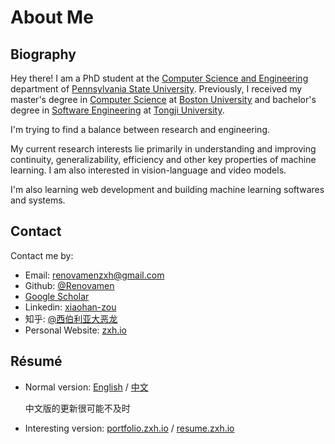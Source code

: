 # About Me

## Biography

Hey there! I am a PhD student at the [Computer Science and Engineering](https://www.eecs.psu.edu/) department of [Pennsylvania State University](https://www.psu.edu/). Previously, I received my master's degree in [Computer Science](https://www.bu.edu/cs/) at [Boston University](https://www.bu.edu/) and bachelor's degree in [Software Engineering](http://sse.tongji.edu.cn/) at [Tongji University](https://www.tongji.edu.cn/).

I'm trying to find a balance between research and engineering.

My current research interests lie primarily in understanding and improving continuity, generalizability, efficiency and other key properties of machine learning. I am also interested in vision-language and video models.

I'm also learning web development and building machine learning softwares and systems.


## Contact

Contact me by:

- Email: [renovamenzxh@gmail.com](mailto:renovamenzxh@gmail.com)
- Github: [@Renovamen](https://github.com/Renovamen)
- [Google Scholar](https://scholar.google.com/citations?user=RuW6xgMAAAAJ)
- Linkedin: [xiaohan-zou](https://www.linkedin.com/in/xiaohan-zou)
- 知乎: [@西伯利亚大恶龙](https://www.zhihu.com/people/chao-neng-gui-su)
- Personal Website: [zxh.io](https://zxh.io)


## Résumé

- Normal version: [English](https://zxh.io/files/cv/en.pdf) / [中文](https://zxh.io/files/cv/cn.pdf)

  中文版的更新很可能不及时

- Interesting version: [portfolio.zxh.io](https://portfolio.zxh.io) / [resume.zxh.io](https://resume.zxh.io)
